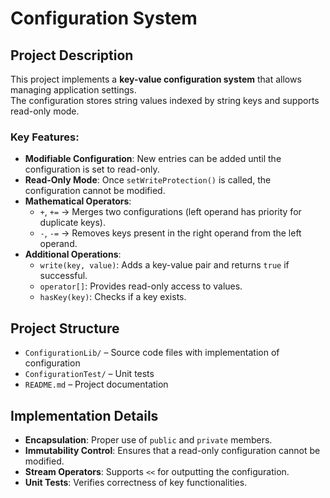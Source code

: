 # Configuration System

## Project Description
This project implements a **key-value configuration system** that allows managing application settings.  
The configuration stores string values indexed by string keys and supports read-only mode.

### Key Features:
- **Modifiable Configuration**: New entries can be added until the configuration is set to read-only.
- **Read-Only Mode**: Once `setWriteProtection()` is called, the configuration cannot be modified.
- **Mathematical Operators**:
  - `+`, `+=` → Merges two configurations (left operand has priority for duplicate keys).
  - `-`, `-=` → Removes keys present in the right operand from the left operand.
- **Additional Operations**:
  - `write(key, value)`: Adds a key-value pair and returns `true` if successful.
  - `operator[]`: Provides read-only access to values.
  - `hasKey(key)`: Checks if a key exists.

## Project Structure
- `ConfigurationLib/` – Source code files with implementation of configuration
- `ConfigurationTest/` – Unit tests
- `README.md` – Project documentation

## Implementation Details
- **Encapsulation**: Proper use of `public` and `private` members.
- **Immutability Control**: Ensures that a read-only configuration cannot be modified.
- **Stream Operators**: Supports `<<` for outputting the configuration.
- **Unit Tests**: Verifies correctness of key functionalities.


